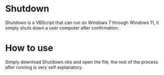 # Shutdown
Shutdown is a VBScript that can run on Windows 7 through Windows 11, it simply shuts down a user computer after confirmation.
# How to use
Simply download Shutdown.vbs and open the file, the rest of the process after running is very self explanatory.
